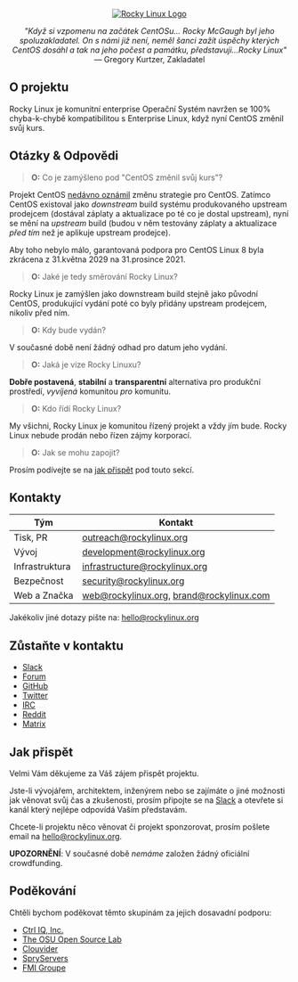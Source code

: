 <p align="center">
<a href="https://rockylinux.org/">
<img src="https://media.githubusercontent.com/media/rocky-linux/branding/main/logo-text-light%402x.png" alt="Rocky Linux Logo">
</a>
</p>

<p align="center">
<i>"Když si vzpomenu na začátek CentOSu... Rocky McGaugh byl jeho spoluzakladatel. On s námi již není, neměl šanci zažít úspěchy kterých CentOS dosáhl a tak na jeho počest a památku, představuji...Rocky Linux"</i><br>
— Gregory Kurtzer, Zakladatel
</p>

## O projektu

Rocky Linux je komunitní enterprise Operační Systém navržen se 100% chyba-k-chybě kompatibilitou s Enterprise Linux, když nyní CentOS změnil svůj kurs.

## Otázky & Odpovědi

> **O:** Co je zamýšleno pod "CentOS změnil svůj kurs"?

Projekt CentOS [nedávno oznámil](https://blog.centos.org/2020/12/future-is-centos-stream/) změnu strategie pro CentOS. Zatímco CentOS existoval jako *downstream* build systému produkovaného upstream prodejcem (dostával záplaty a aktualizace po té co je dostal upstream), nyní se mění na *upstream* build (budou v něm testovány záplaty a aktualizace *před tím* než je aplikuje upstream prodejce).

Aby toho nebylo málo, garantovaná podpora pro CentOS Linux 8 byla zkrácena z 31.května 2029 na 31.prosince 2021.

> **O:** Jaké je tedy směrování Rocky Linux?

Rocky Linux je zamýšlen jako downstream build stejně jako původní CentOS, produkující vydání poté co byly přidány upstream prodejcem, nikoliv před ním.

> **O:** Kdy bude vydán?

V současné době není žádný odhad pro datum jeho vydání.

> **O:** Jaká je vize Rocky Linuxu?

**Dobře postavená**, **stabilní** a **transparentní** alternativa pro produkční prostředí, *vyvíjená* komunitou *pro* komunitu.

> **O:** Kdo řídí Rocky Linux?

My všichni, Rocky Linux je komunitou řízený projekt a vždy jím bude. Rocky Linux nebude prodán nebo řízen zájmy korporací.

> **O:** Jak se mohu zapojit?

Prosím podívejte se na [jak přispět](#jakprispet) pod touto sekcí.

## Kontakty

| Tým                           | Kontakt                                   |
|-------------------------------|-------------------------------------------|
| Tisk, PR                      | outreach@rockylinux.org                   |
| Vývoj                         | development@rockylinux.org                |
| Infrastruktura                | infrastructure@rockylinux.org             |
| Bezpečnost                    | security@rockylinux.org                   |
| Web a Značka                  | web@rockylinux.org, brand@rockylinux.com  |

Jakékoliv jiné dotazy pište na: hello@rockylinux.org

## Zůstaňte v kontaktu

* [Slack](https://join.slack.com/t/hpcng/shared_invite/zt-k29vv4ab-yj1ksbHK_ZkXYi6HGtTYfw)
* [Forum](https://forums.rockylinux.org/)
* [GitHub](https://github.com/rocky-linux/)
* [Twitter](https://twitter.com/rocky_linux)
* [IRC](https://webchat.freenode.net/?channels=rockylinux)
* [Reddit](https://www.reddit.com/r/RockyLinux)
* [Matrix](https://matrix.to/#/+rockylinux:matrix.org)

## Jak přispět

Velmi Vám děkujeme za Váš zájem přispět projektu.

Jste-li vývojářem, architektem, inženýrem nebo se zajímáte o jiné možnosti jak věnovat svůj čas a zkušenosti, prosím připojte se na [Slack](https://join.slack.com/t/hpcng/shared_invite/zt-k29vv4ab-yj1ksbHK_ZkXYi6HGtTYfw) a otevřete si kanál který nejlépe odpovídá Vaším představám.

Chcete-li projektu něco věnovat či projekt sponzorovat, prosím pošlete email na hello@rockylinux.org.

**UPOZORNĚNÍ**: V současné době *nemáme* založen žádný oficiální crowdfunding.

## Poděkování

Chtěli bychom poděkovat těmto skupinám za jejich dosavadní podporu:
* [Ctrl IQ, Inc.](https://www.ctrl-cmd.com)
* [The OSU Open Source Lab](https://osuosl.org/)
* [Clouvider](https://www.clouvider.co.uk/)
* [SpryServers](https://www.spryservers.net/)
* [FMI Groupe](https://www.fmi.fr/)
